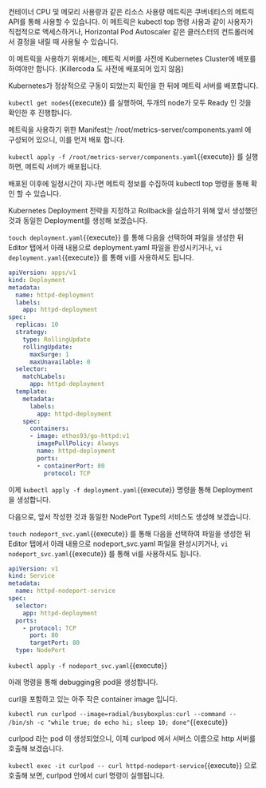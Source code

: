 컨테이너 CPU 및 메모리 사용량과 같은 리소스 사용량 메트릭은 쿠버네티스의 메트릭 API를 통해 사용할 수 있습니다. 이 메트릭은 kubectl top 명령 사용과 같이 사용자가 직접적으로 액세스하거나, Horizontal Pod Autoscaler 같은 클러스터의 컨트롤러에서 결정을 내릴 때 사용될 수 있습니다.

이 메트릭을 사용하기 위해서는, 메트릭 서버를 사전에 Kubernetes Cluster에 배포를 하여야만 합니다. (Killercoda 도 사전에 배포되어 있지 않음)

Kubernetes가 정상적으로 구동이 되었는지 확인을 한 뒤에 메트릭 서버를 배포합니다.

`kubectl get nodes`{{execute}} 를 실행하여, 두개의 node가 모두 Ready 인 것을 확인한 후 진행합니다.

메트릭을 사용하기 위한 Manifest는 /root/metrics-server/components.yaml 에 구성되어 있으니, 이를 먼저 배포 합니다.

`kubectl apply -f /root/metrics-server/components.yaml`{{execute}} 를 실행하면, 메트릭 서버가 배포됩니다.

배포된 이후에 일정시간이 지나면 메트릭 정보를 수집하여 kubectl top 명령을 통해 확인 할 수 있습니다.

Kubernetes Deployment 전략을 지정하고 Rollback을 실습하기 위해 앞서 생성했던 것과 동일한 Deployment를 생성해 보겠습니다.

`touch deployment.yaml`{{execute}} 를 통해 다음을 선택하여 파일을 생성한 뒤 Editor 탭에서 아래 내용으로 deployment.yaml 파일을 완성시키거나, `vi deployment.yaml`{{execute}} 를 통해 vi를 사용하셔도 됩니다.

```yaml
apiVersion: apps/v1
kind: Deployment
metadata:
  name: httpd-deployment
  labels:
    app: httpd-deployment
spec:
  replicas: 10
  strategy:
    type: RollingUpdate
    rollingUpdate:
      maxSurge: 1
      maxUnavailable: 0
  selector:
    matchLabels:
      app: httpd-deployment
  template:
    metadata:
      labels:
        app: httpd-deployment
    spec:
      containers:
      - image: ethos93/go-httpd:v1
        imagePullPolicy: Always
        name: httpd-deployment
        ports:
        - containerPort: 80
          protocol: TCP
```

이제 `kubectl apply -f deployment.yaml`{{execute}} 명령을 통해 Deployment 을 생성합니다.

다음으로, 앞서 작성한 것과 동일한 NodePort Type의 서비스도 생성해 보겠습니다.

`touch nodeport_svc.yaml`{{execute}} 를 통해 다음을 선택하여 파일을 생성한 뒤 Editor 탭에서 아래 내용으로 nodeport_svc.yaml 파일을 완성시키거나, `vi nodeport_svc.yaml`{{execute}} 를 통해 vi를 사용하셔도 됩니다.

```yaml
apiVersion: v1
kind: Service
metadata:
  name: httpd-nodeport-service
spec:
  selector:
    app: httpd-deployment
  ports:
    - protocol: TCP
      port: 80
      targetPort: 80
  type: NodePort
```

`kubectl apply -f nodeport_svc.yaml`{{execute}}

아래 명령을 통해 debugging용 pod을 생성합니다.

curl을 포함하고 있는 아주 작은 container image 입니다.

`kubectl run curlpod --image=radial/busyboxplus:curl --command -- /bin/sh -c "while true; do echo hi; sleep 10; done"`{{execute}}

curlpod 라는 pod 이 생성되었으니, 이제 curlpod 에서 서버스 이름으로 http 서버를 호출해 보겠습니다.

`kubectl exec -it curlpod -- curl httpd-nodeport-service`{{execute}} 으로 호출해 보면, curlpod 안에서 curl 명령이 실행됩니다.

